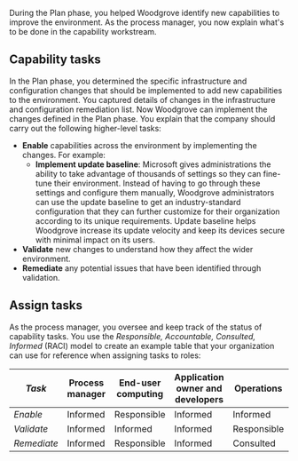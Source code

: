 During the Plan phase, you helped Woodgrove identify new capabilities to improve the environment. As the process manager, you now explain what's to be done in the capability workstream.

## Capability tasks

In the Plan phase, you determined the specific infrastructure and configuration changes that should be implemented to add new capabilities to the environment. You captured details of changes in the infrastructure and configuration remediation list. Now Woodgrove can implement the changes defined in the Plan phase. You explain that the company should carry out the following higher-level tasks:
- **Enable** capabilities across the environment by implementing the changes. For example:
    - **Implement update baseline**: Microsoft gives administrations the ability to take advantage of thousands of settings so they can fine-tune their environment. Instead of having to go through these settings and configure them manually, Woodgrove administrators can use the update baseline to get an industry-standard configuration that they can further customize for their organization according to its unique requirements. Update baseline helps Woodgrove increase its update velocity and keep its devices secure with minimal impact on its users.
- **Validate** new changes to understand how they affect the wider environment.
- **Remediate** any potential issues that have been identified through validation.

## Assign tasks

As the process manager, you oversee and keep track of the status of capability tasks. You use the *Responsible, Accountable, Consulted, Informed* (RACI) model to create an example table that your organization can use for reference when assigning tasks to roles:

|*Task*  |Process manager  |End-user computing  |Application owner and developers |Operations|Security|
|---------|---------|---------|---------|---------|---------|
|*Enable*|Informed|Responsible|Informed|Informed|Informed|
|*Validate*|Informed|Informed|Informed|Responsible|Informed|
|*Remediate*|Informed|Responsible|Informed|Consulted|Informed|


